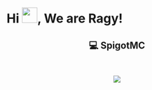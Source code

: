 ﻿# Hi <img width="35" src="https://github.com/Ragy-Development/.github/blob/main/files/imgs/hello.gif">, We are Ragy!
  <div>
    <h2 align="center"> 💻 SpigotMC </h2>
      <br/>
        <p align="center">
          <a target="_blank" href="https://www.spigotmc.org/members/_fungy_.1021787">
          <img src="https://static.spigotmc.org/img/spigot.png">
        </p>
    <br>
  </div>
